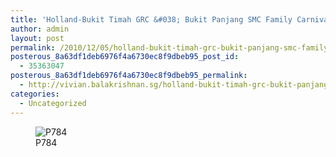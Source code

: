 ```yaml
---
title: 'Holland-Bukit Timah GRC &#038; Bukit Panjang SMC Family Carnival'
author: admin
layout: post
permalink: /2010/12/05/holland-bukit-timah-grc-bukit-panjang-smc-family-carnival/
posterous_8a63df1deb6976f4a6730ec8f9dbeb95_post_id:
  - 35363047
posterous_8a63df1deb6976f4a6730ec8f9dbeb95_permalink:
  - http://vivian.balakrishnan.sg/holland-bukit-timah-grc-bukit-panjang-smc-fam
categories:
  - Uncategorized
---
```

<figure>
<img src="http://vivian.balakrishnan.sg/wp-content/uploads/2010/12/p784.jpg.scaled1000-300x223.jpg" alt="P784" />
<figcaption>P784</figcaption></figure>
